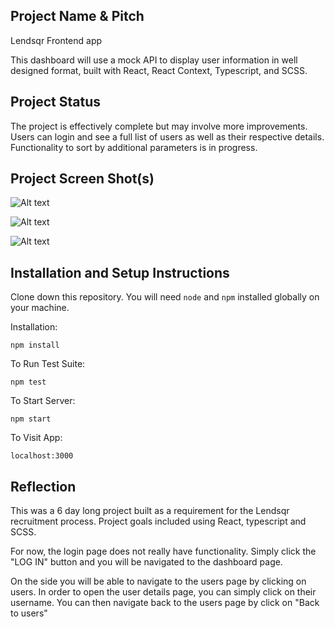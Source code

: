 ## Project Name & Pitch

Lendsqr Frontend app

This dashboard will use a mock API to display user information in well designed format, built with React, React Context, Typescript, and SCSS.

## Project Status
The project is effectively complete but may involve more improvements. Users can login and see a full list of users as well as their respective details. Functionality to sort by additional parameters is in progress.

## Project Screen Shot(s)

![Alt text](/https://raw.githubusercontent.com/bjorndonald/lendsqr-fe-test/main/public/images/screenshots/1.png?raw=true "Login Page")

![Alt text](/https://raw.githubusercontent.com/bjorndonald/lendsqr-fe-test/main/public/images/screenshots/2.png?raw=true "Users Page")

![Alt text](/https://raw.githubusercontent.com/bjorndonald/lendsqr-fe-test/main/public/images/screenshots/3.png?raw=true "User Page")

## Installation and Setup Instructions 

Clone down this repository. You will need `node` and `npm` installed globally on your machine.  

Installation:

`npm install`  

To Run Test Suite:  

`npm test`  

To Start Server:

`npm start`  

To Visit App:

`localhost:3000`  

## Reflection

This was a 6 day long project built as a requirement for the Lendsqr recruitment process. Project goals included using React, typescript and SCSS.

For now, the login page does not really have functionality. Simply click the "LOG IN" button and you will be navigated to the dashboard page.

On the side you will be able to navigate to the users page by clicking on users. In order to open the user details page, you can simply click on their username. You can then navigate back to the users page by click on "Back to users"